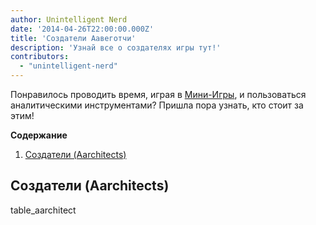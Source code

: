 ```yaml
---
author: Unintelligent Nerd
date: '2014-04-26T22:00:00.000Z'
title: 'Создатели Аавеготчи'
description: 'Узнай все о создателях игры тут!'
contributors:
  - "unintelligent-nerd"
---
```


Понравилось проводить время, играя в  [Мини-Игры](/minigames), и пользоваться аналитическими инструментами? Пришла пора узнать, кто стоит за этим!

<div class="contentsBox">

**Содержание**

<ol>
<li><a href=#aarchitects>Создатели (Aarchitects)</a></li>
</ol>

</div>

## Создатели (Aarchitects)

table_aarchitect